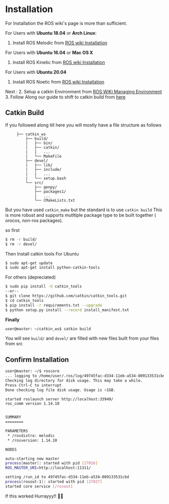 # Installation
For Installation the ROS wiki's page is more than sufficient.

For Users with **Ubuntu 18.04** or **Arch Linux**:<br/>
1. Install ROS Melodic from [ROS wiki Installation](http://wiki.ros.org/melodic/Installation/)

For Users with **Ubuntu 16.04** or **Mac OS X**
1. Install ROS Kinetic from [ROS wiki Installation](http://wiki.ros.org/kinetic/Installation/)

For Users with **Ubuntu 20.04**
1. Install ROS Noetic from [ROS wiki Installation](http://wiki.ros.org/noetic/Installation/)

Next :
2. Setup a catkin Environment from [ROS WiKi Managing Environment](http://wiki.ros.org/ROS/Tutorials/InstallingandConfiguringROSEnvironment)
3. Follow Along our guide to shift to catkin build from [here](#catkin-build)

## Catkin Build
If you followed along till here you will mostly have a file structure as follows



         ├── catkin_ws
             ├── build/
             |   ├── bin/
             |   ├── catkin/
             |   |   ...
             |   └── MakeFile
             ├── devel/
             |   ├── lib/
             |   ├── include/
             |   |   ...
             |   └── setup.bash
             └── src/
                 ├── genpy/
                 ├── packages1/
                 |   ...
                 └── CMakeLists.txt

But you have used `catkin_make` but the standard is to use `catkin build` This is more robust and supports mutltiple package type to be built together ( orocos, non-ros packages).

so first
```bash
$ rm -r build/
$ rm -r devel/
```

Then Install catkin tools
For Ubuntu
```bash
$ sudo apt-get update
$ sudo apt-get install python-catkin-tools
```
For others (depreciated)
```zsh
$ sudo pip install -U catkin_tools
--or--
$ git clone https://github.com/catkin/catkin_tools.git
$ cd catkin_tools
$ pip install -r requirements.txt --upgrade
$ python setup.py install --record install_manifest.txt
```


**Finally**
```bash
user@master: ~/catkin_ws$ catkin build
```
You will see `build/` and `devel/` are filled with new files built from your files from src

## Confirm Installation

```bash
user@master: ~/$ roscore
... logging to /home/user/.ros/log/49745fac-d334-11eb-a534-809133531cbd/roslaunch-user-27006.log
Checking log directory for disk usage. This may take a while.
Press Ctrl-C to interrupt
Done checking log file disk usage. Usage is <1GB.

started roslaunch server http://localhost:33949/
ros_comm version 1.14.10


SUMMARY
========

PARAMETERS
 * /rosdistro: melodic
 * /rosversion: 1.14.10

NODES

auto-starting new master
process[master]: started with pid [27016]
ROS_MASTER_URI=http://localhost:11311/

setting /run_id to 49745fac-d334-11eb-a534-809133531cbd
process[rosout-1]: started with pid [27027]
started core service [/rosout]

```
If this worked Hurrayyy!! :tada::tada:
